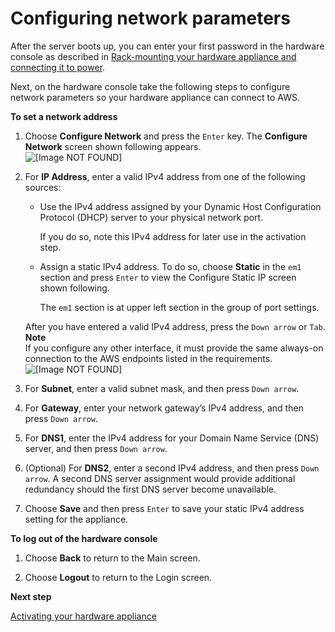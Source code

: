 # Configuring network parameters<a name="appliance-configure-network"></a>

After the server boots up, you can enter your first password in the hardware console as described in [Rack\-mounting your hardware appliance and connecting it to power](appliance-rack-mount.md)\.

Next, on the hardware console take the following steps to configure network parameters so your hardware appliance can connect to AWS\.

**To set a network address**

1. Choose **Configure Network** and press the `Enter` key\. The **Configure Network** screen shown following appears\.  
![\[Image NOT FOUND\]](http://docs.aws.amazon.com/filegateway/latest/filefsxw/images/ApplianceConfigureNetwork.png)  
  


1. For **IP Address**, enter a valid IPv4 address from one of the following sources:
   + Use the IPv4 address assigned by your Dynamic Host Configuration Protocol \(DHCP\) server to your physical network port\.

     If you do so, note this IPv4 address for later use in the activation step\.
   + Assign a static IPv4 address\. To do so, choose **Static** in the `em1` section and press `Enter` to view the Configure Static IP screen shown following\.

     The `em1` section is at upper left section in the group of port settings\.

   After you have entered a valid IPv4 address, press the `Down arrow` or `Tab`\.
**Note**  
If you configure any other interface, it must provide the same always\-on connection to the AWS endpoints listed in the requirements\.  
![\[Image NOT FOUND\]](http://docs.aws.amazon.com/filegateway/latest/filefsxw/images/ApplianceStaticIP.png)  
  


1. For **Subnet**, enter a valid subnet mask, and then press `Down arrow`\.

1. For **Gateway**, enter your network gateway’s IPv4 address, and then press `Down arrow`\.

1. For **DNS1**, enter the IPv4 address for your Domain Name Service \(DNS\) server, and then press `Down arrow`\.

1. \(Optional\) For **DNS2**, enter a second IPv4 address, and then press `Down arrow`\. A second DNS server assignment would provide additional redundancy should the first DNS server become unavailable\.

1. Choose **Save** and then press `Enter` to save your static IPv4 address setting for the appliance\.

**To log out of the hardware console**

1. Choose **Back** to return to the Main screen\.

1. Choose **Logout** to return to the Login screen\.

**Next step**

[Activating your hardware appliance](appliance-activation.md)